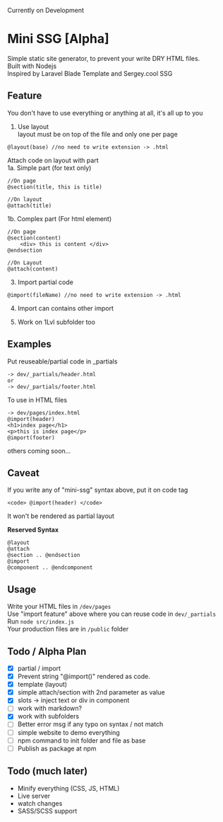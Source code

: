 Currently on Development

# Mini SSG [Alpha]
Simple static site generator, to prevent your write DRY HTML files.  
Built with Nodejs  
Inspired by Laravel Blade Template and Sergey.cool SSG

## Feature

You don't have to use everything or anything at all, it's all up to you

1. Use layout   
layout must be on top of the file and only one per page
```
@layout(base) //no need to write extension -> .html
```

Attach code on layout with part  
1a. Simple part (for text only) 
```
//On page
@section(title, this is title)

//On layout
@attach(title)
```

1b. Complex part (For html element)
```
//On page
@section(content)
	<div> this is content </div>
@endsection

//On Layout
@attach(content)
```

3. Import partial code
```
@import(fileName) //no need to write extension -> .html
```

4. Import can contains other import

5. Work on 1Lvl subfolder too

## Examples

Put reuseable/partial code in _partials
```
-> dev/_partials/header.html
or
-> dev/_partials/footer.html
```

To use in HTML files
```
-> dev/pages/index.html
@import(header)
<h1>index page</h1>
<p>this is index page</p>
@import(footer)
```
others coming soon...

## Caveat
If you write any of "mini-ssg" syntax above, put it on code tag
```
<code> @import(header) </code>
```
It won't be rendered as partial layout

**Reserved Syntax**
```
@layout
@attach
@section .. @endsection
@import
@component .. @endcomponent
```

## Usage
Write your HTML files in `/dev/pages`  
Use "import feature" above where you can reuse code in `dev/_partials`  
Run `node src/index.js`  
Your production files are in `/public` folder

## Todo / Alpha Plan
- [X] partial / import
- [X] Prevent string "@import()"  rendered as code.	
- [X] template (layout)
- [X] simple attach/section with 2nd parameter as value
- [X] slots -> inject text or div in component
- [ ] work with markdown?
- [X] work with subfolders
- [ ] Better error msg if any typo on syntax / not match
- [ ] simple website to demo everything
- [ ] npm command to init folder and file as base
- [ ] Publish as package at npm

## Todo (much later)
- Minify everything (CSS, JS, HTML)
- Live server
- watch changes
- SASS/SCSS support



